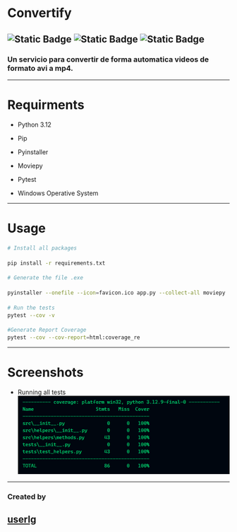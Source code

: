 # Convertify
![Static Badge](https://img.shields.io/badge/Python-F6D346)
![Static Badge](https://img.shields.io/badge/Script-blue)
![Static Badge](https://img.shields.io/badge/Moviepy-green)
-----------------------------------------------
### Un servicio para convertir de forma automatica videos de formato avi a mp4.
----------------------------------------------
# Requirments

+ Python 3.12

+ Pip 

+ Pyinstaller

+ Moviepy 

+ Pytest

+ Windows Operative System
---------------------------------------------
# Usage
```bash
# Install all packages

pip install -r requirements.txt

# Generate the file .exe

pyinstaller --onefile --icon=favicon.ico app.py --collect-all moviepy

# Run the tests
pytest --cov -v

#Generate Report Coverage
pytest --cov --cov-report=html:coverage_re

```
-------------------------------------------
# Screenshots
+ Running all tests
![ test ](screenshots/test.png)


------------------------------------------
### Created by
## [ userlg ](https://github.com/userlg)
